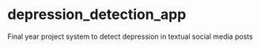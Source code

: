 # depression_detection_app
Final year project system to detect depression in textual social media posts

